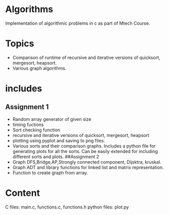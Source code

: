 # Algorithms
Implementation of algorithmic problems in c as part of Mtech Course.

# Topics
* Comparison of runtime of recursive and iterative versions of quicksort, mergesort, heapsort.
* Various graph algorithms.
# includes
## Assignment 1
* Random array generator of given size
* timing fuctions
* Sort checking function
* recursive and iterative versions of quicksort, mergesort, heapsort
* plotting using pyplot and saving to png files.
* Various sorts and their comparison graphs. Includes a python file for generating plots for all the sorts. Can be easily extended for including different sorts and plots.
##Assignment 2
* Graph DFS,Bridge,AP,Strongly connected component, Dijsktra, kruskal.
* Graph ADT and library functions for linked list and matrix representation.
* Function to create graph from array.
# Content  
  C files: main.c, functions.c, functions.h
  python files: plot.py

